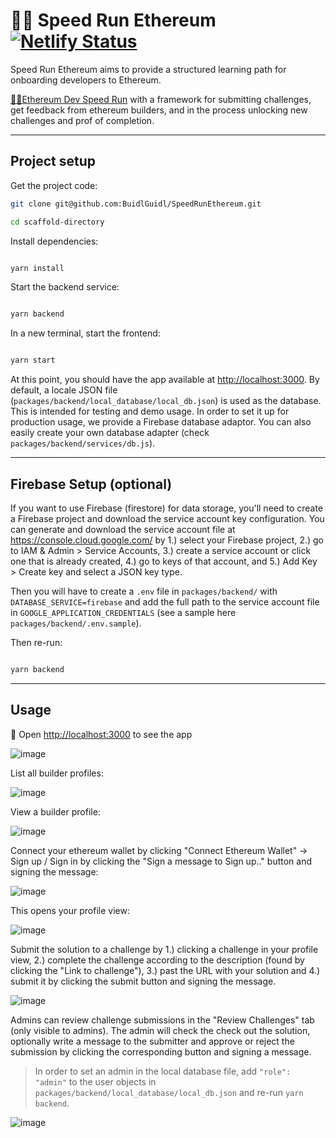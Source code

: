 # 🏃‍♀️ Speed Run Ethereum [![Netlify Status](https://api.netlify.com/api/v1/badges/f925ecf3-0b4b-4545-8412-7b860c76b7f1/deploy-status)](https://app.netlify.com/sites/wonderful-kirch-4ab41a/deploys)


Speed Run Ethereum aims to provide a structured learning path for onboarding developers to Ethereum.

[🏃‍♀️Ethereum Dev Speed Run](https://medium.com/@austin_48503/%EF%B8%8Fethereum-dev-speed-run-bd72bcba6a4c) with a framework for submitting challenges, get feedback from ethereum builders, and in the process unlocking new challenges and prof of completion.

---

## Project setup

Get the project code:

```bash
git clone git@github.com:BuidlGuidl/SpeedRunEthereum.git

cd scaffold-directory
```

Install dependencies:

```bash

yarn install

```

Start the backend service:

```bash

yarn backend

```

In a new terminal, start the frontend:

```bash

yarn start

```

At this point, you should have the app available at <http://localhost:3000>. By default, a locale JSON file (`packages/backend/local_database/local_db.json`) is used as the database. This is intended for testing and demo usage. In order to set it up for production usage, we provide a Firebase database adaptor. You can also easily create your own database adapter (check `packages/backend/services/db.js`).

---

## Firebase Setup (optional)

If you want to use Firebase (firestore) for data storage, you'll need to create a Firebase project and download the service account key configuration. You can generate and download the service account file at <https://console.cloud.google.com/> by 1.) select your Firebase project, 2.) go to IAM & Admin > Service Accounts, 3.) create a service account or click one that is already created, 4.) go to keys of that account, and 5.) Add Key > Create key and select a JSON key type.

Then you will have to create a `.env` file in `packages/backend/` with `DATABASE_SERVICE=firebase` and add the full path to the service account file in `GOOGLE_APPLICATION_CREDENTIALS` (see a sample here `packages/backend/.env.sample`).

Then re-run:

```bash

yarn backend

```

---

## Usage

📱 Open <http://localhost:3000> to see the app

![image](https://user-images.githubusercontent.com/2156509/135258832-61bcc08f-68be-4cb8-9493-15a4e0e6be98.png)

List all builder profiles:

![image](https://user-images.githubusercontent.com/2156509/135259080-d01fb534-b5b5-4604-8feb-5f8263074af6.png)

View a builder profile:

![image](https://user-images.githubusercontent.com/2156509/135259288-8591d335-47a3-4216-b4bc-2ec47df132f5.png)

Connect your ethereum wallet by clicking "Connect Ethereum Wallet" -> Sign up / Sign in by clicking the "Sign a message to Sign up.." button and signing the message:

![image](https://user-images.githubusercontent.com/2156509/135259597-71b21540-4982-482d-ba9f-0abf2f379dc4.png)

This opens your profile view:

![image](https://user-images.githubusercontent.com/2156509/135261902-abb2e4d8-0d34-49a5-aaa1-52d9010ea3f3.png)

Submit the solution to a challenge by 1.) clicking a challenge in your profile view, 2.) complete the challenge according to the description (found by clicking the "Link to challenge"), 3.) past the URL with your solution and 4.) submit it by clicking the submit button and signing the message.

![image](https://user-images.githubusercontent.com/2156509/135262069-7e00ad55-effe-4409-8378-5ec0afee25ff.png)

Admins can review challenge submissions in the "Review Challenges" tab (only visible to admins). The admin will check the check out the solution, optionally write a message to the submitter and approve or reject the submission by clicking the corresponding button and signing a message.
>In order to set an admin in the local database file, add `"role": "admin"` to the user objects in `packages/backend/local_database/local_db.json` and re-run `yarn backend`.

![image](https://user-images.githubusercontent.com/2156509/135267093-4be16c3c-ddfb-4877-8329-cc78b82dcfae.png)
